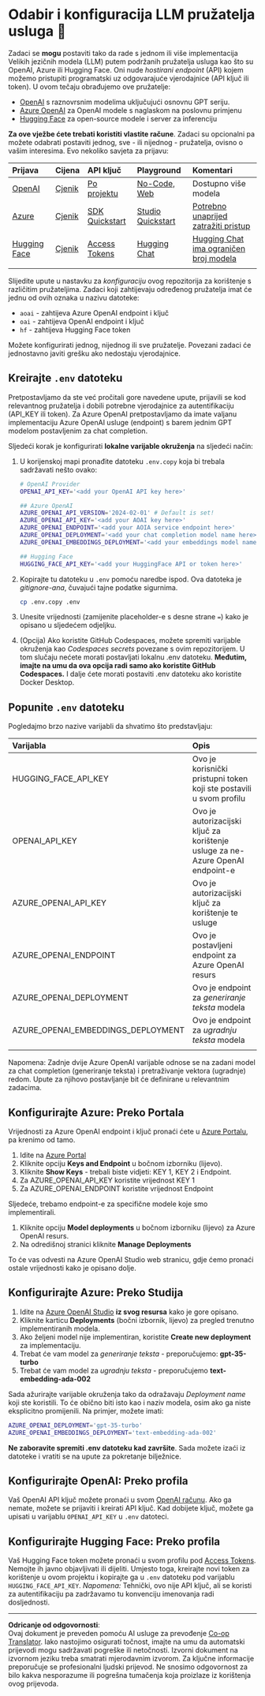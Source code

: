<!--
CO_OP_TRANSLATOR_METADATA:
{
  "original_hash": "49ededa179004ea998664c780fbeac39",
  "translation_date": "2025-08-26T19:38:58+00:00",
  "source_file": "00-course-setup/03-providers.md",
  "language_code": "hr"
}
-->
# Odabir i konfiguracija LLM pružatelja usluga 🔑

Zadaci se **mogu** postaviti tako da rade s jednom ili više implementacija Velikih jezičnih modela (LLM) putem podržanih pružatelja usluga kao što su OpenAI, Azure ili Hugging Face. Oni nude _hostirani endpoint_ (API) kojem možemo pristupiti programatski uz odgovarajuće vjerodajnice (API ključ ili token). U ovom tečaju obrađujemo ove pružatelje:

 - [OpenAI](https://platform.openai.com/docs/models?WT.mc_id=academic-105485-koreyst) s raznovrsnim modelima uključujući osnovnu GPT seriju.
 - [Azure OpenAI](https://learn.microsoft.com/azure/ai-services/openai/?WT.mc_id=academic-105485-koreyst) za OpenAI modele s naglaskom na poslovnu primjenu
 - [Hugging Face](https://huggingface.co/docs/hub/index?WT.mc_id=academic-105485-koreyst) za open-source modele i server za inferenciju

**Za ove vježbe ćete trebati koristiti vlastite račune**. Zadaci su opcionalni pa možete odabrati postaviti jednog, sve - ili nijednog - pružatelja, ovisno o vašim interesima. Evo nekoliko savjeta za prijavu:

| Prijava | Cijena | API ključ | Playground | Komentari |
|:---|:---|:---|:---|:---|
| [OpenAI](https://platform.openai.com/signup?WT.mc_id=academic-105485-koreyst)| [Cjenik](https://openai.com/pricing#language-models?WT.mc_id=academic-105485-koreyst)| [Po projektu](https://platform.openai.com/api-keys?WT.mc_id=academic-105485-koreyst) | [No-Code, Web](https://platform.openai.com/playground?WT.mc_id=academic-105485-koreyst) | Dostupno više modela |
| [Azure](https://aka.ms/azure/free?WT.mc_id=academic-105485-koreyst)| [Cjenik](https://azure.microsoft.com/pricing/details/cognitive-services/openai-service/?WT.mc_id=academic-105485-koreyst)| [SDK Quickstart](https://learn.microsoft.com/azure/ai-services/openai/quickstart?WT.mc_id=academic-105485-koreyst)| [Studio Quickstart](https://learn.microsoft.com/azure/ai-services/openai/quickstart?WT.mc_id=academic-105485-koreyst) |  [Potrebno unaprijed zatražiti pristup](https://learn.microsoft.com/azure/ai-services/openai/?WT.mc_id=academic-105485-koreyst)|
| [Hugging Face](https://huggingface.co/join?WT.mc_id=academic-105485-koreyst) | [Cjenik](https://huggingface.co/pricing) | [Access Tokens](https://huggingface.co/docs/hub/security-tokens?WT.mc_id=academic-105485-koreyst) | [Hugging Chat](https://huggingface.co/chat/?WT.mc_id=academic-105485-koreyst)| [Hugging Chat ima ograničen broj modela](https://huggingface.co/chat/models?WT.mc_id=academic-105485-koreyst) |
| | | | | |

Slijedite upute u nastavku za _konfiguraciju_ ovog repozitorija za korištenje s različitim pružateljima. Zadaci koji zahtijevaju određenog pružatelja imat će jednu od ovih oznaka u nazivu datoteke:

- `aoai` - zahtijeva Azure OpenAI endpoint i ključ
- `oai` - zahtijeva OpenAI endpoint i ključ
- `hf` - zahtijeva Hugging Face token

Možete konfigurirati jednog, nijednog ili sve pružatelje. Povezani zadaci će jednostavno javiti grešku ako nedostaju vjerodajnice.

## Kreirajte `.env` datoteku

Pretpostavljamo da ste već pročitali gore navedene upute, prijavili se kod relevantnog pružatelja i dobili potrebne vjerodajnice za autentifikaciju (API_KEY ili token). Za Azure OpenAI pretpostavljamo da imate valjanu implementaciju Azure OpenAI usluge (endpoint) s barem jednim GPT modelom postavljenim za chat completion.

Sljedeći korak je konfigurirati **lokalne varijable okruženja** na sljedeći način:

1. U korijenskoj mapi pronađite datoteku `.env.copy` koja bi trebala sadržavati nešto ovako:

   ```bash
   # OpenAI Provider
   OPENAI_API_KEY='<add your OpenAI API key here>'

   ## Azure OpenAI
   AZURE_OPENAI_API_VERSION='2024-02-01' # Default is set!
   AZURE_OPENAI_API_KEY='<add your AOAI key here>'
   AZURE_OPENAI_ENDPOINT='<add your AOIA service endpoint here>'
   AZURE_OPENAI_DEPLOYMENT='<add your chat completion model name here>' 
   AZURE_OPENAI_EMBEDDINGS_DEPLOYMENT='<add your embeddings model name here>'

   ## Hugging Face
   HUGGING_FACE_API_KEY='<add your HuggingFace API or token here>'
   ```

2. Kopirajte tu datoteku u `.env` pomoću naredbe ispod. Ova datoteka je _gitignore-ana_, čuvajući tajne podatke sigurnima.

   ```bash
   cp .env.copy .env
   ```

3. Unesite vrijednosti (zamijenite placeholder-e s desne strane `=`) kako je opisano u sljedećem odjeljku.

4. (Opcija) Ako koristite GitHub Codespaces, možete spremiti varijable okruženja kao _Codespaces secrets_ povezane s ovim repozitorijem. U tom slučaju nećete morati postavljati lokalnu .env datoteku. **Međutim, imajte na umu da ova opcija radi samo ako koristite GitHub Codespaces.** I dalje ćete morati postaviti .env datoteku ako koristite Docker Desktop.

## Popunite `.env` datoteku

Pogledajmo brzo nazive varijabli da shvatimo što predstavljaju:

| Varijabla  | Opis  |
| :--- | :--- |
| HUGGING_FACE_API_KEY | Ovo je korisnički pristupni token koji ste postavili u svom profilu |
| OPENAI_API_KEY | Ovo je autorizacijski ključ za korištenje usluge za ne-Azure OpenAI endpoint-e |
| AZURE_OPENAI_API_KEY | Ovo je autorizacijski ključ za korištenje te usluge |
| AZURE_OPENAI_ENDPOINT | Ovo je postavljeni endpoint za Azure OpenAI resurs |
| AZURE_OPENAI_DEPLOYMENT | Ovo je endpoint za _generiranje teksta_ modela |
| AZURE_OPENAI_EMBEDDINGS_DEPLOYMENT | Ovo je endpoint za _ugradnju teksta_ modela |
| | |

Napomena: Zadnje dvije Azure OpenAI varijable odnose se na zadani model za chat completion (generiranje teksta) i pretraživanje vektora (ugradnje) redom. Upute za njihovo postavljanje bit će definirane u relevantnim zadacima.

## Konfigurirajte Azure: Preko Portala

Vrijednosti za Azure OpenAI endpoint i ključ pronaći ćete u [Azure Portalu](https://portal.azure.com?WT.mc_id=academic-105485-koreyst), pa krenimo od tamo.

1. Idite na [Azure Portal](https://portal.azure.com?WT.mc_id=academic-105485-koreyst)
1. Kliknite opciju **Keys and Endpoint** u bočnom izborniku (lijevo).
1. Kliknite **Show Keys** - trebali biste vidjeti: KEY 1, KEY 2 i Endpoint.
1. Za AZURE_OPENAI_API_KEY koristite vrijednost KEY 1
1. Za AZURE_OPENAI_ENDPOINT koristite vrijednost Endpoint

Sljedeće, trebamo endpoint-e za specifične modele koje smo implementirali.

1. Kliknite opciju **Model deployments** u bočnom izborniku (lijevo) za Azure OpenAI resurs.
1. Na odredišnoj stranici kliknite **Manage Deployments**

To će vas odvesti na Azure OpenAI Studio web stranicu, gdje ćemo pronaći ostale vrijednosti kako je opisano dolje.

## Konfigurirajte Azure: Preko Studija

1. Idite na [Azure OpenAI Studio](https://oai.azure.com?WT.mc_id=academic-105485-koreyst) **iz svog resursa** kako je gore opisano.
1. Kliknite karticu **Deployments** (bočni izbornik, lijevo) za pregled trenutno implementiranih modela.
1. Ako željeni model nije implementiran, koristite **Create new deployment** za implementaciju.
1. Trebat će vam model za _generiranje teksta_ - preporučujemo: **gpt-35-turbo**
1. Trebat će vam model za _ugradnju teksta_ - preporučujemo **text-embedding-ada-002**

Sada ažurirajte varijable okruženja tako da odražavaju _Deployment name_ koji ste koristili. To će obično biti isto kao i naziv modela, osim ako ga niste eksplicitno promijenili. Na primjer, možete imati:

```bash
AZURE_OPENAI_DEPLOYMENT='gpt-35-turbo'
AZURE_OPENAI_EMBEDDINGS_DEPLOYMENT='text-embedding-ada-002'
```

**Ne zaboravite spremiti .env datoteku kad završite**. Sada možete izaći iz datoteke i vratiti se na upute za pokretanje bilježnice.

## Konfigurirajte OpenAI: Preko profila

Vaš OpenAI API ključ možete pronaći u svom [OpenAI računu](https://platform.openai.com/api-keys?WT.mc_id=academic-105485-koreyst). Ako ga nemate, možete se prijaviti i kreirati API ključ. Kad dobijete ključ, možete ga upisati u varijablu `OPENAI_API_KEY` u `.env` datoteci.

## Konfigurirajte Hugging Face: Preko profila

Vaš Hugging Face token možete pronaći u svom profilu pod [Access Tokens](https://huggingface.co/settings/tokens?WT.mc_id=academic-105485-koreyst). Nemojte ih javno objavljivati ili dijeliti. Umjesto toga, kreirajte novi token za korištenje u ovom projektu i kopirajte ga u `.env` datoteku pod varijablu `HUGGING_FACE_API_KEY`. _Napomena:_ Tehnički, ovo nije API ključ, ali se koristi za autentifikaciju pa zadržavamo tu konvenciju imenovanja radi dosljednosti.

---

**Odricanje od odgovornosti**:  
Ovaj dokument je preveden pomoću AI usluge za prevođenje [Co-op Translator](https://github.com/Azure/co-op-translator). Iako nastojimo osigurati točnost, imajte na umu da automatski prijevodi mogu sadržavati pogreške ili netočnosti. Izvorni dokument na izvornom jeziku treba smatrati mjerodavnim izvorom. Za ključne informacije preporučuje se profesionalni ljudski prijevod. Ne snosimo odgovornost za bilo kakva nesporazume ili pogrešna tumačenja koja proizlaze iz korištenja ovog prijevoda.